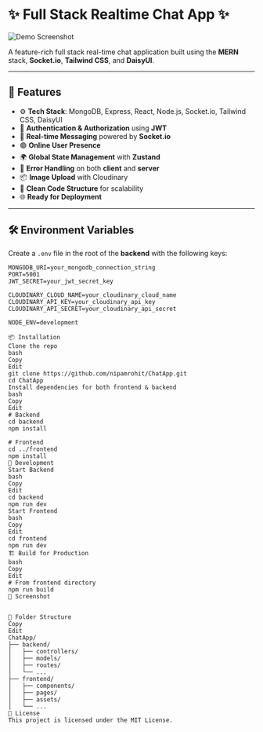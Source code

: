 # ✨ Full Stack Realtime Chat App ✨

![Demo Screenshot](/frontend/public/screenshot-for-readme.png)

A feature-rich full stack real-time chat application built using the **MERN** stack, **Socket.io**, **Tailwind CSS**, and **DaisyUI**.

---

## 🚀 Features

- ⚙️ **Tech Stack**: MongoDB, Express, React, Node.js, Socket.io, Tailwind CSS, DaisyUI
- 🔐 **Authentication & Authorization** using **JWT**
- 💬 **Real-time Messaging** powered by **Socket.io**
- 🟢 **Online User Presence**
- 🌍 **Global State Management** with **Zustand**
- 🧰 **Error Handling** on both **client** and **server**
- 📦 **Image Upload** with Cloudinary
- 📁 **Clean Code Structure** for scalability
- 🌐 **Ready for Deployment**

---

## 🛠️ Environment Variables

Create a `.env` file in the root of the **backend** with the following keys:

```env
MONGODB_URI=your_mongodb_connection_string
PORT=5001
JWT_SECRET=your_jwt_secret_key

CLOUDINARY_CLOUD_NAME=your_cloudinary_cloud_name
CLOUDINARY_API_KEY=your_cloudinary_api_key
CLOUDINARY_API_SECRET=your_cloudinary_api_secret

NODE_ENV=development

📦 Installation
Clone the repo
bash
Copy
Edit
git clone https://github.com/nipamrohit/ChatApp.git
cd ChatApp
Install dependencies for both frontend & backend
bash
Copy
Edit
# Backend
cd backend
npm install

# Frontend
cd ../frontend
npm install
🧪 Development
Start Backend
bash
Copy
Edit
cd backend
npm run dev
Start Frontend
bash
Copy
Edit
cd frontend
npm run dev
🏗️ Build for Production
bash
Copy
Edit
# From frontend directory
npm run build
📸 Screenshot


📁 Folder Structure
Copy
Edit
ChatApp/
├── backend/
│   ├── controllers/
│   ├── models/
│   ├── routes/
│   └── ...
├── frontend/
│   ├── components/
│   ├── pages/
│   ├── assets/
│   └── ...
📃 License
This project is licensed under the MIT License.
